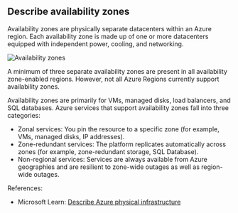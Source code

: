 ## Describe availability zones

Availability zones are physically separate datacenters within an Azure region. Each availability zone is made up of one or more datacenters equipped with independent power, cooling, and networking.

![Availability zones](https://learn.microsoft.com/en-us/training/wwl-azure/describe-core-architectural-components-of-azure/media/availability-zones-c22f95a3.png)

A minimum of three separate availability zones are present in all availability zone-enabled regions. However, not all Azure Regions currently support availability zones.

Availability zones are primarily for VMs, managed disks, load balancers, and SQL databases. Azure services that support availability zones fall into three categories:

* Zonal services: You pin the resource to a specific zone (for example, VMs, managed disks, IP addresses).
* Zone-redundant services: The platform replicates automatically across zones (for example, zone-redundant storage, SQL Database).
* Non-regional services: Services are always available from Azure geographies and are resilient to zone-wide outages as well as region-wide outages.

References:

* Microsoft Learn: [Describe Azure physical infrastructure](https://learn.microsoft.com/en-us/training/modules/describe-core-architectural-components-of-azure/5-describe-azure-physical-infrastructure)
